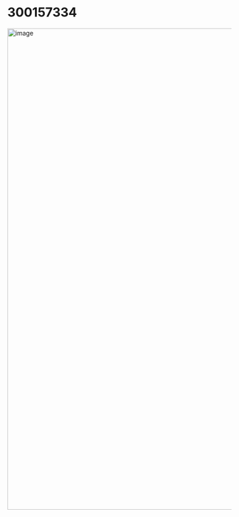 # 300157334
<img width="1920" height="1080" alt="image" src="https://github.com/user-attachments/assets/40f8f3e1-2183-4cbd-92f8-fb009aedcc32" />
